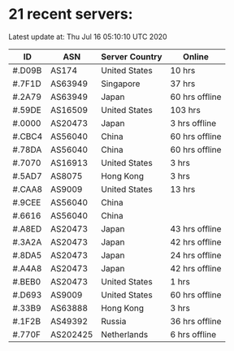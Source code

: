 # 21 recent servers:

Latest update at: Thu Jul 16 05:10:10 UTC 2020

| ID | ASN | Server Country | Online |
| -- | --- | -------------- | ------ |
| #.D09B | AS174 | United States | 10 hrs |
| #.7F1D | AS63949 | Singapore | 37 hrs |
| #.2A79 | AS63949 | Japan | 60 hrs offline |
| #.59DE | AS16509 | United States | 103 hrs |
| #.0000 | AS20473 | Japan | 3 hrs offline |
| #.CBC4 | AS56040 | China | 60 hrs offline |
| #.78DA | AS56040 | China | 60 hrs offline |
| #.7070 | AS16913 | United States | 3 hrs |
| #.5AD7 | AS8075 | Hong Kong | 3 hrs |
| #.CAA8 | AS9009 | United States | 13 hrs |
| #.9CEE | AS56040 | China | |
| #.6616 | AS56040 | China | |
| #.A8ED | AS20473 | Japan | 43 hrs offline |
| #.3A2A | AS20473 | Japan | 42 hrs offline |
| #.8DA5 | AS20473 | Japan | 24 hrs offline |
| #.A4A8 | AS20473 | Japan | 42 hrs offline |
| #.BEB0 | AS20473 | United States | 1 hrs |
| #.D693 | AS9009 | United States | 60 hrs offline |
| #.33B9 | AS63888 | Hong Kong | 3 hrs |
| #.1F2B | AS49392 | Russia | 36 hrs offline |
| #.770F | AS202425 | Netherlands | 6 hrs offline |

